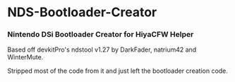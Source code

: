 # NDS-Bootloader-Creator
### Nintendo DSi Bootloader Creator for HiyaCFW Helper

Based off devkitPro's ndstool v1.27 by DarkFader, natrium42 and WinterMute.

Stripped most of the code from it and just left the bootloader creation code.
